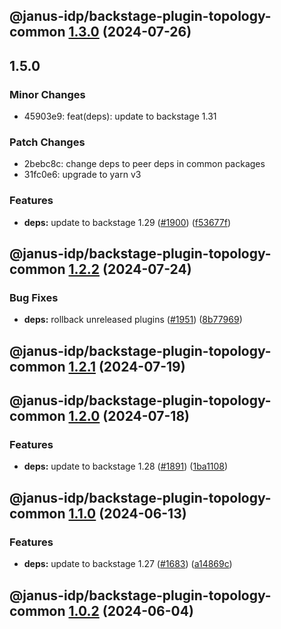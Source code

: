 ## @janus-idp/backstage-plugin-topology-common [1.3.0](https://github.com/janus-idp/backstage-plugins/compare/@janus-idp/backstage-plugin-topology-common@1.2.2...@janus-idp/backstage-plugin-topology-common@1.3.0) (2024-07-26)

## 1.5.0

### Minor Changes

- 45903e9: feat(deps): update to backstage 1.31

### Patch Changes

- 2bebc8c: change deps to peer deps in common packages
- 31fc0e6: upgrade to yarn v3

### Features

- **deps:** update to backstage 1.29 ([#1900](https://github.com/janus-idp/backstage-plugins/issues/1900)) ([f53677f](https://github.com/janus-idp/backstage-plugins/commit/f53677fb02d6df43a9de98c43a9f101a6db76802))

## @janus-idp/backstage-plugin-topology-common [1.2.2](https://github.com/janus-idp/backstage-plugins/compare/@janus-idp/backstage-plugin-topology-common@1.2.1...@janus-idp/backstage-plugin-topology-common@1.2.2) (2024-07-24)

### Bug Fixes

- **deps:** rollback unreleased plugins ([#1951](https://github.com/janus-idp/backstage-plugins/issues/1951)) ([8b77969](https://github.com/janus-idp/backstage-plugins/commit/8b779694f02f8125587296305276b84cdfeeaebe))

## @janus-idp/backstage-plugin-topology-common [1.2.1](https://github.com/janus-idp/backstage-plugins/compare/@janus-idp/backstage-plugin-topology-common@1.2.0...@janus-idp/backstage-plugin-topology-common@1.2.1) (2024-07-19)

## @janus-idp/backstage-plugin-topology-common [1.2.0](https://github.com/janus-idp/backstage-plugins/compare/@janus-idp/backstage-plugin-topology-common@1.1.0...@janus-idp/backstage-plugin-topology-common@1.2.0) (2024-07-18)

### Features

- **deps:** update to backstage 1.28 ([#1891](https://github.com/janus-idp/backstage-plugins/issues/1891)) ([1ba1108](https://github.com/janus-idp/backstage-plugins/commit/1ba11088e0de60e90d138944267b83600dc446e5))

## @janus-idp/backstage-plugin-topology-common [1.1.0](https://github.com/janus-idp/backstage-plugins/compare/@janus-idp/backstage-plugin-topology-common@1.0.2...@janus-idp/backstage-plugin-topology-common@1.1.0) (2024-06-13)

### Features

- **deps:** update to backstage 1.27 ([#1683](https://github.com/janus-idp/backstage-plugins/issues/1683)) ([a14869c](https://github.com/janus-idp/backstage-plugins/commit/a14869c3f4177049cb8d6552b36c3ffd17e7997d))

## @janus-idp/backstage-plugin-topology-common [1.0.2](https://github.com/janus-idp/backstage-plugins/compare/@janus-idp/backstage-plugin-topology-common@1.0.1...@janus-idp/backstage-plugin-topology-common@1.0.2) (2024-06-04)
